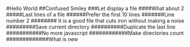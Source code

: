 #Hello World
##Confused Smiley
###Let display a file
####What about 2
#####Last lines of a file
######Prefer the first 10 lines
#######Line number 2
######## It is a good file that cuts iron without making a noise
#########Save current directory
##########Duplicate the last line
###########No more javascript
############Make directories count
#############What is new
